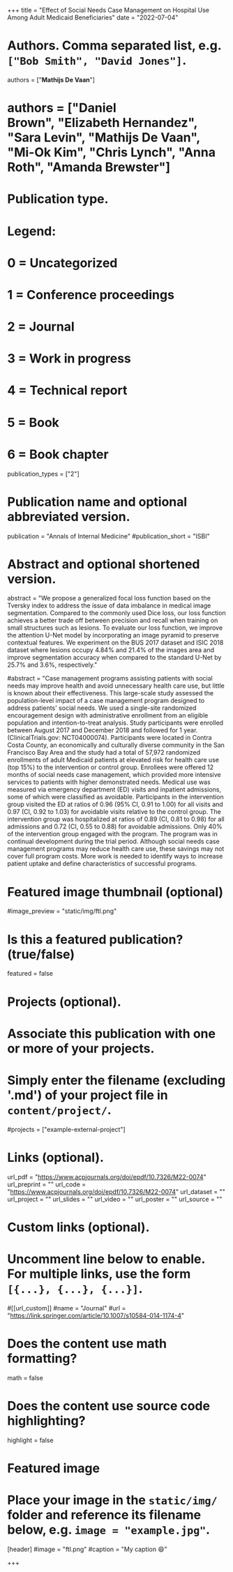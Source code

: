 +++
title = "Effect of Social Needs Case Management on Hospital Use Among Adult Medicaid Beneficiaries"
date = "2022-07-04"

# Authors. Comma separated list, e.g. `["Bob Smith", "David Jones"]`.

authors = ["**Mathijs De Vaan**"]

# authors = ["Daniel Brown", "Elizabeth Hernandez", "Sara Levin", "**Mathijs De Vaan**", "Mi-Ok Kim", "Chris Lynch", "Anna Roth", "Amanda Brewster"]

# Publication type.
# Legend:
# 0 = Uncategorized
# 1 = Conference proceedings
# 2 = Journal
# 3 = Work in progress
# 4 = Technical report
# 5 = Book
# 6 = Book chapter
publication_types = ["2"]

# Publication name and optional abbreviated version.
publication = "Annals of Internal Medicine"
#publication_short = "ISBI"

# Abstract and optional shortened version.

abstract = "We propose a generalized focal loss function based on the Tversky index to address the issue of data imbalance in medical image segmentation. Compared to the commonly used Dice loss, our loss function achieves a better trade off between precision and recall when training on small structures such as lesions. To evaluate our loss function, we improve the attention U-Net model by incorporating an image pyramid to preserve contextual features. We experiment on the BUS 2017 dataset and ISIC 2018 dataset where lesions occupy 4.84% and 21.4% of the images area and improve segmentation accuracy when compared to the standard U-Net by 25.7% and 3.6%, respectively."

#abstract = "Case management programs assisting patients with social needs may improve health and avoid unnecessary health care use, but little is known about their effectiveness. This large-scale study assessed the population-level impact of a case management program designed to address patients' social needs. We used a single-site randomized encouragement design with administrative enrollment from an eligible population and intention-to-treat analysis. Study participants were enrolled between August 2017 and December 2018 and followed for 1 year. (ClinicalTrials.gov: NCT04000074). Participants were located in Contra Costa County, an economically and culturally diverse community in the San Francisco Bay Area and the study had a total of 57,972 randomized enrollments of adult Medicaid patients at elevated risk for health care use (top 15%) to the intervention or control group. Enrollees were offered 12 months of social needs case management, which provided more intensive services to patients with higher demonstrated needs. Medical use was measured via emergency department (ED) visits and inpatient admissions, some of which were classified as avoidable. Participants in the intervention group visited the ED at ratios of 0.96 (95% CI, 0.91 to 1.00) for all visits and 0.97 (CI, 0.92 to 1.03) for avoidable visits relative to the control group. The intervention group was hospitalized at ratios of 0.89 (CI, 0.81 to 0.98) for all admissions and 0.72 (CI, 0.55 to 0.88) for avoidable admissions. Only 40% of the intervention group engaged with the program. The program was in continual development during the trial period. Although social needs case management programs may reduce health care use, these savings may not cover full program costs. More work is needed to identify ways to increase patient uptake and define characteristics of successful programs.

# Featured image thumbnail (optional)
#image_preview = "static/img/ftl.png"

# Is this a featured publication? (true/false)
featured = false

# Projects (optional).
#   Associate this publication with one or more of your projects.
#   Simply enter the filename (excluding '.md') of your project file in `content/project/`.
#projects = ["example-external-project"]

# Links (optional).
url_pdf = "https://www.acpjournals.org/doi/epdf/10.7326/M22-0074"
url_preprint = ""
url_code = "https://www.acpjournals.org/doi/epdf/10.7326/M22-0074"
url_dataset = ""
url_project = ""
url_slides = ""
url_video = ""
url_poster = ""
url_source = ""

# Custom links (optional).
#   Uncomment line below to enable. For multiple links, use the form `[{...}, {...}, {...}]`.
#[[url_custom]]
#name = "Journal"
#url = "https://link.springer.com/article/10.1007/s10584-014-1174-4"

# Does the content use math formatting?
math = false

# Does the content use source code highlighting?
highlight = false
  
# Featured image
# Place your image in the `static/img/` folder and reference its filename below, e.g. `image = "example.jpg"`.
[header]
#image = "ftl.png"
#caption = "My caption :smile:"

+++
